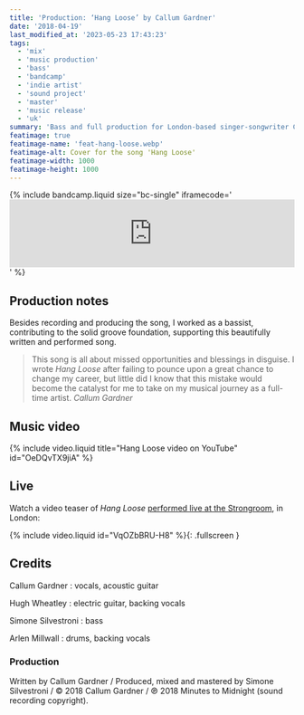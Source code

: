 ```yaml
---
title: 'Production: ‘Hang Loose’ by Callum Gardner'
date: '2018-04-19'
last_modified_at: '2023-05-23 17:43:23'
tags:
  - 'mix'
  - 'music production'
  - 'bass'
  - 'bandcamp'
  - 'indie artist'
  - 'sound project'
  - 'master'
  - 'music release'
  - 'uk'
summary: 'Bass and full production for London-based singer-songwriter Callum Gardner’s new single, ‘Hang Loose’.'
featimage: true
featimage-name: 'feat-hang-loose.webp'
featimage-alt: Cover for the song 'Hang Loose'
featimage-width: 1000
featimage-height: 1000
---
```

{% include bandcamp.liquid size="bc-single" iframecode='<iframe style="border: 0; width: 100%; height: 120px;" src="https://bandcamp.com/EmbeddedPlayer/track=1148436830/size=large/bgcol=ffffff/linkcol=333333/tracklist=false/artwork=small/transparent=true/"><a href="https://callumgardner.bandcamp.com/track/hang-loose">Hang Loose by Callum Gardner</a></iframe>' %}

## Production notes

Besides recording and producing the song, I worked as a bassist, contributing to the solid groove foundation, supporting this beautifully written and performed song.

> This song is all about missed opportunities and blessings in disguise. I wrote _Hang Loose_ after failing to pounce upon a great chance to change my career, but little did I know that this mistake would become the catalyst for me to take on my musical journey as a full-time artist.
> <cite>Callum Gardner</cite>

## Music video

{% include video.liquid title="Hang Loose video on YouTube" id="OeDQvTX9jiA" %}

## Live

Watch a video teaser of _Hang Loose_ [performed live at the Strongroom](/blog/live-shows/), in London:

{% include video.liquid id="VqOZbBRU-H8" %}{: .fullscreen }

## Credits

Callum Gardner
: vocals, acoustic guitar

Hugh Wheatley
: electric guitar, backing vocals

Simone Silvestroni
: bass

Arlen Millwall
: drums, backing vocals

### Production

Written by Callum Gardner / Produced, mixed and mastered by Simone Silvestroni / &copy;&nbsp;2018 Callum Gardner / ℗&nbsp;2018 Minutes to Midnight (sound recording copyright).